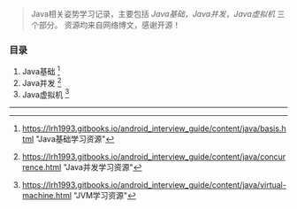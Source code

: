 > Java相关姿势学习记录，主要包括 *Java基础*，*Java并发*，*Java虚拟机* 三个部分。
> 资源均来自网络博文，感谢开源！

### 目录

1. Java基础 [^1]  
2. Java并发 [^2]    
3. Java虚拟机 [^3]  



---------
[^1]:https://lrh1993.gitbooks.io/android_interview_guide/content/java/basis.html "Java基础学习资源"
[^2]:https://lrh1993.gitbooks.io/android_interview_guide/content/java/concurrence.html "Java并发学习资源"
[^3]:https://lrh1993.gitbooks.io/android_interview_guide/content/java/virtual-machine.html "JVM学习资源"